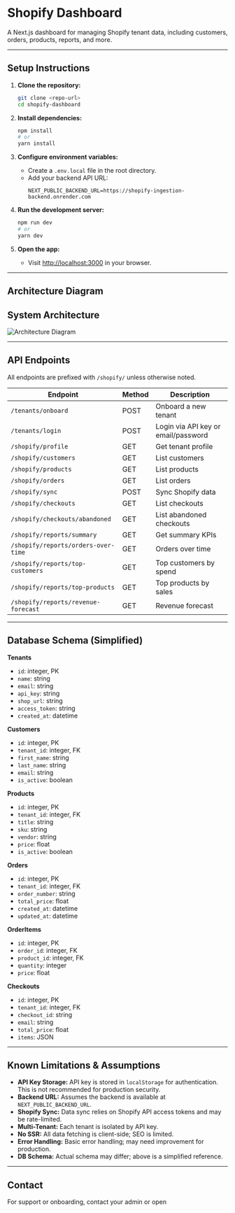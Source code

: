 # Shopify Dashboard

A Next.js dashboard for managing Shopify tenant data, including customers, orders, products, reports, and more.

---

## Setup Instructions

1. **Clone the repository:**
   ```sh
   git clone <repo-url>
   cd shopify-dashboard
   ```

2. **Install dependencies:**
   ```sh
   npm install
   # or
   yarn install
   ```

3. **Configure environment variables:**
   - Create a `.env.local` file in the root directory.
   - Add your backend API URL:
     ```
     NEXT_PUBLIC_BACKEND_URL=https://shopify-ingestion-backend.onrender.com
     ```

4. **Run the development server:**
   ```sh
   npm run dev
   # or
   yarn dev
   ```

5. **Open the app:**
   - Visit [http://localhost:3000](http://localhost:3000) in your browser.

---

## Architecture Diagram

## System Architecture

![Architecture Diagram](./docs/architecture.png)

---

## API Endpoints

All endpoints are prefixed with `/shopify/` unless otherwise noted.

| Endpoint                        | Method | Description                        |
|----------------------------------|--------|------------------------------------|
| `/tenants/onboard`               | POST   | Onboard a new tenant               |
| `/tenants/login`                 | POST   | Login via API key or email/password|
| `/shopify/profile`               | GET    | Get tenant profile                 |
| `/shopify/customers`             | GET    | List customers                     |
| `/shopify/products`              | GET    | List products                      |
| `/shopify/orders`                | GET    | List orders                        |
| `/shopify/sync`                  | POST   | Sync Shopify data                  |
| `/shopify/checkouts`             | GET    | List checkouts                     |
| `/shopify/checkouts/abandoned`   | GET    | List abandoned checkouts           |
| `/shopify/reports/summary`       | GET    | Get summary KPIs                   |
| `/shopify/reports/orders-over-time` | GET | Orders over time                   |
| `/shopify/reports/top-customers` | GET    | Top customers by spend             |
| `/shopify/reports/top-products`  | GET    | Top products by sales              |
| `/shopify/reports/revenue-forecast` | GET | Revenue forecast                   |

---

## Database Schema (Simplified)

**Tenants**
- `id`: integer, PK
- `name`: string
- `email`: string
- `api_key`: string
- `shop_url`: string
- `access_token`: string
- `created_at`: datetime

**Customers**
- `id`: integer, PK
- `tenant_id`: integer, FK
- `first_name`: string
- `last_name`: string
- `email`: string
- `is_active`: boolean

**Products**
- `id`: integer, PK
- `tenant_id`: integer, FK
- `title`: string
- `sku`: string
- `vendor`: string
- `price`: float
- `is_active`: boolean

**Orders**
- `id`: integer, PK
- `tenant_id`: integer, FK
- `order_number`: string
- `total_price`: float
- `created_at`: datetime
- `updated_at`: datetime

**OrderItems**
- `id`: integer, PK
- `order_id`: integer, FK
- `product_id`: integer, FK
- `quantity`: integer
- `price`: float

**Checkouts**
- `id`: integer, PK
- `tenant_id`: integer, FK
- `checkout_id`: string
- `email`: string
- `total_price`: float
- `items`: JSON

---

## Known Limitations & Assumptions

- **API Key Storage:** API key is stored in `localStorage` for authentication. This is not recommended for production security.
- **Backend URL:** Assumes the backend is available at `NEXT_PUBLIC_BACKEND_URL`.
- **Shopify Sync:** Data sync relies on Shopify API access tokens and may be rate-limited.
- **Multi-Tenant:** Each tenant is isolated by API key.
- **No SSR:** All data fetching is client-side; SEO is limited.
- **Error Handling:** Basic error handling; may need improvement for production.
- **DB Schema:** Actual schema may differ; above is a simplified reference.

---

## Contact

For support or onboarding, contact your admin or open
